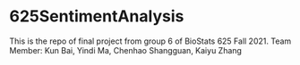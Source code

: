 # 625SentimentAnalysis
This is the repo of final project from group 6 of BioStats 625 Fall 2021. 
Team Member: Kun Bai, Yindi Ma, Chenhao Shangguan, Kaiyu Zhang
